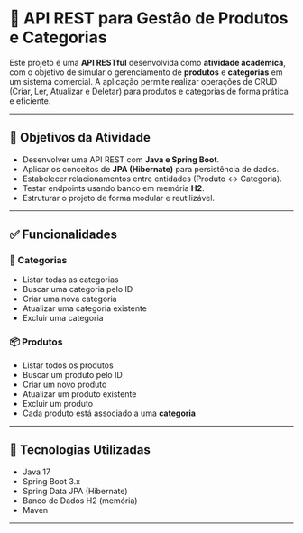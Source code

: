# 🛒 API REST para Gestão de Produtos e Categorias

Este projeto é uma **API RESTful** desenvolvida como **atividade acadêmica**, com o objetivo de simular o gerenciamento de **produtos** e **categorias** em um sistema comercial. A aplicação permite realizar operações de CRUD (Criar, Ler, Atualizar e Deletar) para produtos e categorias de forma prática e eficiente.

---

## 🎯 Objetivos da Atividade

- Desenvolver uma API REST com **Java e Spring Boot**.
- Aplicar os conceitos de **JPA (Hibernate)** para persistência de dados.
- Estabelecer relacionamentos entre entidades (Produto ↔ Categoria).
- Testar endpoints usando banco em memória **H2**.
- Estruturar o projeto de forma modular e reutilizável.

---

## ✅ Funcionalidades

### 📂 Categorias
- Listar todas as categorias
- Buscar uma categoria pelo ID
- Criar uma nova categoria
- Atualizar uma categoria existente
- Excluir uma categoria

### 📦 Produtos
- Listar todos os produtos
- Buscar um produto pelo ID
- Criar um novo produto
- Atualizar um produto existente
- Excluir um produto
- Cada produto está associado a uma **categoria**

---

## 🧰 Tecnologias Utilizadas

- Java 17
- Spring Boot 3.x
- Spring Data JPA (Hibernate)
- Banco de Dados H2 (memória)
- Maven

---
